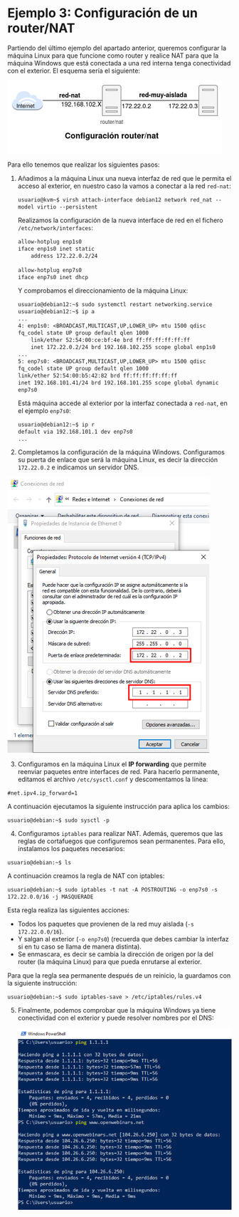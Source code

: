 # Ejemplo 3: Configuración de un router/NAT

Partiendo del último ejemplo del apartado anterior, queremos configurar la máquina Linux para que funcione como router y realice NAT para que la máquina Windows que está conectada a una red interna tenga conectividad con el exterior. El esquema sería el siguiente:

![router](img/router.png)

Para ello tenemos que realizar los siguientes pasos:

1. Añadimos a la máquina Linux una nueva interfaz de red que le permita el acceso al exterior, en nuestro caso la vamos a conectar a la red `red-nat`:

    ```
    usuario@kvm~$ virsh attach-interface debian12 network red_nat --model virtio --persistent
    ```

    Realizamos la configuración de la nueva interface de red en el fichero `/etc/network/interfaces`:

    ```
    allow-hotplug enp1s0
    iface enp1s0 inet static
        address 172.22.0.2/24
    
    allow-hotplug enp7s0
    iface enp7s0 inet dhcp  
    ```

    Y comprobamos el direccionamiento de la máquina Linux:

    ```
    usuario@debian12:~$ sudo systemctl restart networking.service 
    usuario@debian12:~$ ip a
    ...
    4: enp1s0: <BROADCAST,MULTICAST,UP,LOWER_UP> mtu 1500 qdisc fq_codel state UP group default qlen 1000
        link/ether 52:54:00:ce:bf:4e brd ff:ff:ff:ff:ff:ff
        inet 172.22.0.2/24 brd 192.168.102.255 scope global enp1s0
    ...
    5: enp7s0: <BROADCAST,MULTICAST,UP,LOWER_UP> mtu 1500 qdisc fq_codel state UP group default qlen 1000
    link/ether 52:54:00:b5:42:82 brd ff:ff:ff:ff:ff:ff
    inet 192.168.101.41/24 brd 192.168.101.255 scope global dynamic enp7s0

    ```

    Está máquina accede al exterior por la interfaz conectada a `red-nat`, en el ejemplo `enp7s0`:

    ```
    usuario@debian12:~$ ip r
    default via 192.168.101.1 dev enp7s0 
    ...
    ```

2. Completamos la configuración de la máquina Windows. Configuramos su puerta de enlace que será la máquina Linux, es decir la dirección `172.22.0.2` e indicamos un servidor DNS.
 
 ![ejemplo3](img/ejemplo3_3.png)

3. Configuramos en la máquina Linux el **IP forwarding** que permite reenviar paquetes entre interfaces de red. Para hacerlo permanente, editamos el archivo `/etc/sysctl.conf` y descomentamos la línea:

```
#net.ipv4.ip_forward=1
```

A continuación ejecutamos la siguiente instrucción para  aplica los cambios:

```
usuario@debian:~$ sudo sysctl -p
```

4. Configuramos `iptables` para realizar NAT. Además, queremos que las reglas de cortafuegos que configuremos sean permanentes. Para  ello, instalamos los paquetes necesarios:

```
usuario@debian:~$ ls
```

A continuación creamos la regla de NAT con iptables:

```
usuario@debian:~$ sudo iptables -t nat -A POSTROUTING -o enp7s0 -s 172.22.0.0/16 -j MASQUERADE
```

Esta regla realiza las siguientes acciones:

* Todos los paquetes que provienen de la red muy aislada (`-s 172.22.0.0/16`).
* Y salgan al exterior (`-o enp7s0`) (recuerda que debes cambiar la interfaz si en tu caso se llama de manera distinta).
* Se enmascara, es decir se cambia la dirección de origen por la del router (la máquina Linux) para que pueda enrutarse al exterior.

Para que la regla sea permanente después de un reinicio, la guardamos con la siguiente instrucción:

```
usuario@debian:~$ sudo iptables-save > /etc/iptables/rules.v4
```

5. Finalmente, podemos comprobar que la máquina Windows ya tiene conectividad con el exterior y puede resolver nombres por el DNS:

    ![ejemplo3](img/ejemplo3_4.png)